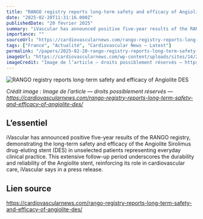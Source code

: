 ```yaml
---
title: "RANGO registry reports long-term safety and efficacy of Angiolite DES"
date: "2025-02-20T11:31:16.000Z"
publishedDate: "20 février 2025"
summary: "iVascular has announced positive five-year results of the RANGO registry, demonstrating the long-term safety and efficacy of the Angiolite Sirolimus drug-eluting stent (DES) in unselected patients representing everyday clinical practice. This extensive follow-up period underscores the durability and reliability of the Angiolite stent, reinforcing its role in cardiovascular care, iVascular says in a press release."
importance: ""
sourceUrl: "https://cardiovascularnews.com/rango-registry-reports-long-term-safety-and-efficacy-of-angiolite-des/"
tags: ["France", "Actualité", "Cardiovascular News — Latest"]
permalink: "/papers/2025-02-20-rango-registry-reports-long-term-safety-and-efficacy-of-angiolite-des"
imageUrl: "https://cardiovascularnews.com/wp-content/uploads/sites/14/2022/07/ewfwfw3ff.png"
imageCredit: "Image de l’article — droits possiblement réservés — https://cardiovascularnews.com/rango-registry-reports-long-term-safety-and-efficacy-of-angiolite-des/"
---
```


![RANGO registry reports long-term safety and efficacy of Angiolite DES](https://cardiovascularnews.com/wp-content/uploads/sites/14/2022/07/ewfwfw3ff.png)

*Crédit image : Image de l’article — droits possiblement réservés — https://cardiovascularnews.com/rango-registry-reports-long-term-safety-and-efficacy-of-angiolite-des/*

## L’essentiel

iVascular has announced positive five-year results of the RANGO registry, demonstrating the long-term safety and efficacy of the Angiolite Sirolimus drug-eluting stent (DES) in unselected patients representing everyday clinical practice. This extensive follow-up period underscores the durability and reliability of the Angiolite stent, reinforcing its role in cardiovascular care, iVascular says in a press release.

## Lien source

https://cardiovascularnews.com/rango-registry-reports-long-term-safety-and-efficacy-of-angiolite-des/
